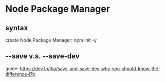 # Node Package Manager
## syntax
create Node Package Manager: npm init -y

## --save v.s. --save-dev
guide: https://dev.to/jha/save-and-save-dev-why-you-should-know-the-difference-j7p
